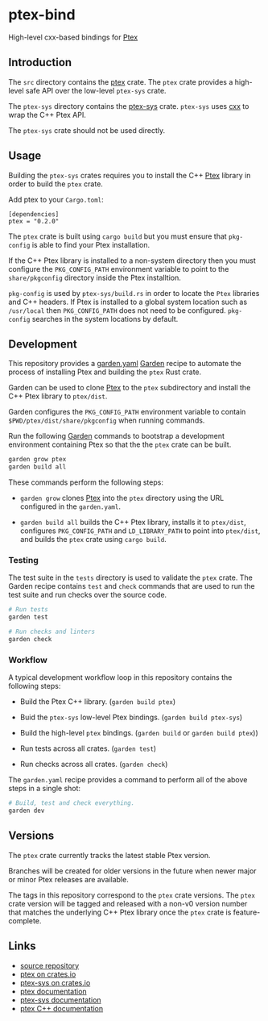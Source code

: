 # ptex-bind

High-level cxx-based bindings for [Ptex](https://github.com/wdas/ptex)

## Introduction

The `src` directory contains the [ptex](https://crates.io/crates/ptex) crate.
The `ptex` crate provides a high-level safe API over the low-level `ptex-sys` crate.

The `ptex-sys` directory contains the [ptex-sys](https://crates.io/crates/ptex-sys/) crate.
`ptex-sys` uses [cxx](https://cxx.rs) to wrap the C++ Ptex API.

The `ptex-sys` crate should not be used directly.


## Usage

Building the `ptex-sys` crates requires you to install the C++
[Ptex](https://github.com/wdas/ptex) library in order to build the `ptex` crate.

Add ptex to your `Cargo.toml`:

    [dependencies]
    ptex = "0.2.0"

The `ptex` crate is built using `cargo build` but you must ensure that
`pkg-config` is able to find your Ptex installation.

If the C++ Ptex library is installed to a non-system directory then you must
configure  the `PKG_CONFIG_PATH` environment variable to point to the
`share/pkgconfig` directory inside the Ptex installtion.

`pkg-config` is used by `ptex-sys/build.rs` in order to locate the
`Ptex` libraries and C++ headers. If Ptex is installed to a global system
location such as `/usr/local` then `PKG_CONFIG_PATH` does not need to be
configured. `pkg-config` searches in the system locations by default.


## Development

This repository provides a
[garden.yaml](https://gitlab.com/garden-rs/garden/tree/main/garden.yaml)
[Garden](https://gitlab.com/garden-rs/garden) recipe to automate the
process of installing Ptex and building the `ptex` Rust crate.

Garden can be used to clone [Ptex](https://github.com/wdas/ptex) to
the `ptex` subdirectory and install the C++ Ptex library to `ptex/dist`.

Garden configures the `PKG_CONFIG_PATH` environment variable to contain
`$PWD/ptex/dist/share/pkgconfig` when running commands.

Run the following [Garden](https://gitlab.com/garden-rs/garden) commands
to bootstrap a development environment containing Ptex so that the the
`ptex` crate can be built.

```bash
garden grow ptex
garden build all
```

These commands perform the following steps:

- `garden grow` clones [Ptex](https://github.com/wdas/ptex) into the `ptex` directory
  using the URL configured in the `garden.yaml`.

- `garden build all` builds the C++ Ptex library, installs it to `ptex/dist`,
  configures `PKG_CONFIG_PATH` and `LD_LIBRARY_PATH` to point into `ptex/dist`,
  and builds the `ptex` crate using `cargo build`.


### Testing

The test suite in the `tests` directory is used to validate the `ptex` crate.
The Garden recipe contains `test` and `check` commands that are used to run
the test suite and run checks over the source code.

```bash
# Run tests
garden test

# Run checks and linters
garden check
```


### Workflow

A typical development workflow loop in this repository contains the following steps:

- Build the Ptex C++ library.  (`garden build ptex`)

- Buid the `ptex-sys` low-level Ptex bindings.  (`garden build ptex-sys`)

- Build the high-level `ptex` bindings.  (`garden build` or `garden build ptex`))

- Run tests across all crates.  (`garden test`)

- Run checks across all crates.  (`garden check`)

The `garden.yaml` recipe provides a command to perform all of the above steps in a single shot:

```bash
# Build, test and check everything.
garden dev
```


## Versions

The `ptex` crate currently tracks the latest stable Ptex version.

Branches will be created for older versions in the future when newer
major or minor Ptex releases are available.

The tags in this repository correspond to the `ptex` crate versions.
The `ptex` crate version will be tagged and released with a non-v0
version number that matches the underlying C++ Ptex library once the
`ptex` crate is feature-complete.


## Links

- [source repository](https://github.com/vfx-rs/ptex-bind)
- [ptex on crates.io](https://crates.io/crates/ptex/latest)
- [ptex-sys on crates.io](https://crates.io/crates/ptex-sys/latest)
- [ptex documentation](https://docs.rs/crate/ptex/latest)
- [ptex-sys documentation](https://docs.rs/crate/ptex-sys/latest)
- [ptex C++ documentation](https://ptex.us/documentation.html)
